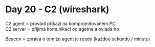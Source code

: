 # Day 20 - C2 (wireshark)

C2 agent = provádí příkazi na kompromitovaném PC\
C2 server = přijímá komunikaci od agetna a ovládá ho

Beacon = zpráva o tom že agent je ready (každou sekundu / minutu)
